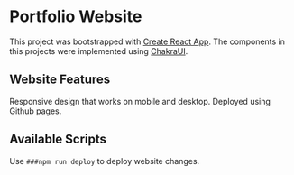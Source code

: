 # Portfolio Website

This project was bootstrapped with [Create React App](https://github.com/facebook/create-react-app).
The components in this projects were implemented using [ChakraUI](https://chakra-ui.com/).

## Website Features

Responsive design that works on mobile and desktop. 
Deployed using Github pages.

## Available Scripts

Use `###npm run deploy` to deploy website changes.
